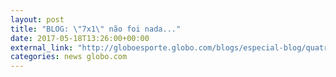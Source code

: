 ```yaml
---
layout: post
title: "BLOG: \"7x1\" não foi nada..."
date: 2017-05-18T13:26:00+00:00
external_link: "http://globoesporte.globo.com/blogs/especial-blog/quatro-linhas/post/7x1-nao-foi-nada.html"
categories: news globo.com
---
```

